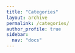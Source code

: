 ```yaml
---
title: "Categories"
layout: archive
permalink: /categories/
author_profile: true
sidebar:
  nav: "docs"
---
```

